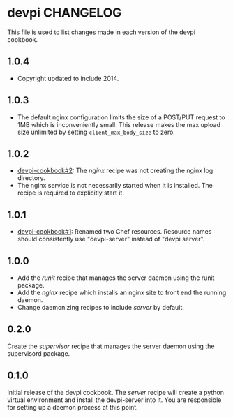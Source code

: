 devpi CHANGELOG
===============

This file is used to list changes made in each version of the devpi cookbook.

1.0.4
-----
- Copyright updated to include 2014.

1.0.3
-----
- The default nginx configuration limits the size of a POST/PUT request
  to 1MB which is inconveniently small.  This release makes the max upload
  size unlimited by setting `client_max_body_size` to zero.

1.0.2
-----
- [devpi-cookbook#2](https://github.com/dave-shawley/devpi-cookbook/pull/2):
  The *nginx* recipe was not creating the nginx log directory.
- The nginx service is not necessarily started when it is installed.  The
  recipe is required to explicitly start it.

1.0.1
-----
- [devpi-cookbook#1](https://github.com/dave-shawley/devpi-cookbook/pull/1):
  Renamed two Chef resources.  Resource names should consistently use
  "devpi-server" instead of "devpi server".

1.0.0
-----
- Add the *runit* recipe that manages the server daemon using the runit
  package.
- Add the *nginx* recipe which installs an nginx site to front end the running
  daemon.
- Change daemonizing recipes to include *server* by default.

0.2.0
-----
Create the *supervisor* recipe that manages the server daemon using the
supervisord package.

0.1.0
-----
Initial release of the devpi cookbook.  The *server* recipe will create
a python virtual environment and install the devpi-server into it.  You
are responsible for setting up a daemon process at this point.
